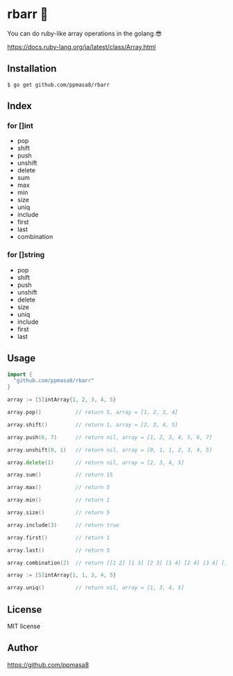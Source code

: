 # rbarr &#x1f48e;
You can do ruby-like array operations in the golang.&#x1f60e;

https://docs.ruby-lang.org/ja/latest/class/Array.html

## Installation
```
$ go get github.com/ppmasa8/rbarr
```

## Index
### for []int
- pop
- shift
- push
- unshift
- delete
- sum
- max
- min
- size
- uniq
- include
- first
- last
- combination

### for []string
- pop
- shift
- push
- unshift
- delete
- size
- uniq
- include
- first
- last

## Usage
```go
import {
  "github.com/ppmasa8/rbarr"
}

array := [5]intArray{1, 2, 3, 4, 5}

array.pop()           // return 5, array = [1, 2, 3, 4]

array.shift()         // return 1, array = [2, 3, 4, 5]

array.push(6, 7)      // return nil, array = [1, 2, 3, 4, 5, 6, 7]

array.unshift(0, 1)   // return nil, array = [0, 1, 1, 2, 3, 4, 5]

array.delete(1)       // return nil, array = [2, 3, 4, 5]

array.sum()           // return 15

array.max()           // return 5

array.min()           // return 1

array.size()          // return 5

array.include(3)      // return true

array.first()         // return 1

array.last()          // return 5

array.combination(2)  // return [[1 2] [1 3] [2 3] [1 4] [2 4] [3 4] [1 5] [2 5] [3 5] [4 5]]

array := [5]intArray{1, 1, 3, 4, 5}

array.uniq()          // return nil, array = [1, 3, 4, 5]
```

## License
MIT license

## Author
https://github.com/ppmasa8
